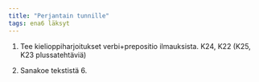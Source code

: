 ```yaml
---
title: "Perjantain tunnille"
tags: ena6 läksyt 
---
```


1. Tee kielioppiharjoitukset verbi+prepositio ilmauksista. K24, K22 (K25, K23 plussatehtäviä)

2. Sanakoe tekstistä 6.
